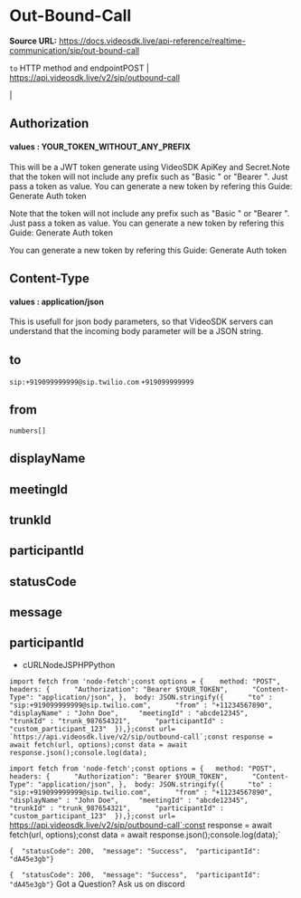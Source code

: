 # Out-Bound-Call

**Source URL:** https://docs.videosdk.live/api-reference/realtime-communication/sip/out-bound-call

`to`
HTTP method and endpointPOST | https://api.videosdk.live/v2/sip/outbound-call

|

## Authorization

#### values  :    YOUR_TOKEN_WITHOUT_ANY_PREFIX

This will be a JWT token generate using VideoSDK ApiKey and Secret.Note that the token will not include any prefix such as "Basic " or "Bearer ". Just pass a token as value. You can generate a new token by refering this Guide: Generate Auth token

Note that the token will not include any prefix such as "Basic " or "Bearer ". Just pass a token as value. You can generate a new token by refering this Guide: Generate Auth token

You can generate a new token by refering this Guide: Generate Auth token

## Content-Type

#### values  :    application/json

This is usefull for json body parameters, so that VideoSDK servers can understand that the incoming body parameter will be a JSON string.

## to

`sip:+919099999999@sip.twilio.com`
`+919099999999`
## from

`numbers[]`
## displayName

## meetingId

## trunkId

## participantId

## statusCode

## message

## participantId

- cURLNodeJSPHPPython

```
import fetch from 'node-fetch';const options = {	method: "POST",	headers: {		"Authorization": "Bearer $YOUR_TOKEN",		"Content-Type": "application/json",	},	body: JSON.stringify({		"to" : "sip:+919099999999@sip.twilio.com",		"from" : "+11234567890",		"displayName" : "John Doe",		"meetingId" : "abcde12345",		"trunkId" : "trunk_987654321",		"participantId" : "custom_participant_123"	}),};const url= `https://api.videosdk.live/v2/sip/outbound-call`;const response = await fetch(url, options);const data = await response.json();console.log(data);
```

`import fetch from 'node-fetch';const options = {	method: "POST",	headers: {		"Authorization": "Bearer $YOUR_TOKEN",		"Content-Type": "application/json",	},	body: JSON.stringify({		"to" : "sip:+919099999999@sip.twilio.com",		"from" : "+11234567890",		"displayName" : "John Doe",		"meetingId" : "abcde12345",		"trunkId" : "trunk_987654321",		"participantId" : "custom_participant_123"	}),};const url= `https://api.videosdk.live/v2/sip/outbound-call`;const response = await fetch(url, options);const data = await response.json();console.log(data);`
```
{  "statusCode": 200,  "message": "Success",  "participantId": "dA45e3gb"}
```

`{  "statusCode": 200,  "message": "Success",  "participantId": "dA45e3gb"}`
Got a Question? Ask us on discord
